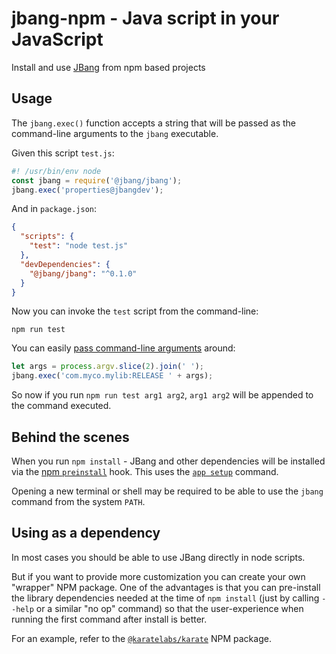 # jbang-npm - Java script in your JavaScript
Install and use [JBang](https://www.jbang.dev) from npm based projects

## Usage
The `jbang.exec()` function accepts a string that will be passed as the command-line arguments to the `jbang` executable.

Given this script `test.js`:

```js
#! /usr/bin/env node
const jbang = require('@jbang/jbang');
jbang.exec('properties@jbangdev');
```

And in `package.json`:

```json
{
  "scripts": {
    "test": "node test.js"
  },
  "devDependencies": {
    "@jbang/jbang": "^0.1.0"
  }
}
```

Now you can invoke the `test` script from the command-line:

```
npm run test
```

You can easily [pass command-line arguments](https://stackoverflow.com/a/14404223/143475) around:

```js
let args = process.argv.slice(2).join(' ');
jbang.exec('com.myco.mylib:RELEASE ' + args);
```

So now if you run `npm run test arg1 arg2`, `arg1 arg2` will be appended to the command executed.

## Behind the scenes

When you run `npm install` - JBang and other dependencies will be installed via the [npm `preinstall`](https://docs.npmjs.com/cli/v8/using-npm/scripts#npm-install) hook. This uses the [`app setup`](https://www.jbang.dev/documentation/guide/latest/installation.html#using-jbang) command.

Opening a new terminal or shell may be required to be able to use the `jbang` command from the system `PATH`.

## Using as a dependency
In most cases you should be able to use JBang directly in node scripts.

But if you want to provide more customization you can create your own "wrapper" NPM package. One of the advantages is that you can pre-install the library dependencies needed at the time of `npm install` (just by calling `--help` or a similar "no op" command) so that the user-experience when running the first command after install is better.

For an example, refer to the [`@karatelabs/karate`](https://github.com/karatelabs/karate-npm) NPM package.

